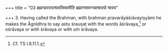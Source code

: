 +++
title = "03 ब्रह्मन्प्रवरायाश्रावयिष्यामीति ब्रह्माणमामन्त्र्याश्रावयो श्रावय"

+++
3. Having called the Brahman, with brahman pravarāyāśrāvayiṣyāmi he makes the Āgnīdhra to say astu śrauṣaṭ with the words āśrāvaya,[^1] or ośrāvaya or with śrāvaya or with oṁ śrāvaya.  

[^1]: Cf. TS I.6.11.1.

